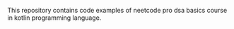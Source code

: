 This repository contains code examples of neetcode pro dsa basics course in kotlin programming language.

